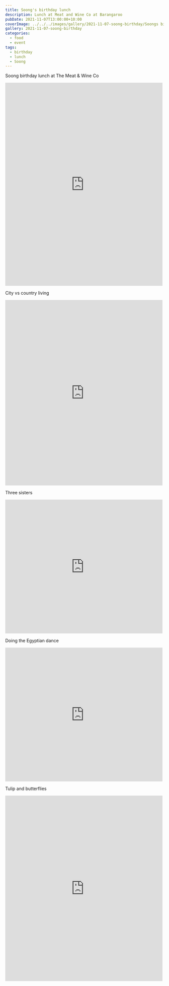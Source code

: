```yaml
---
title: Soong's birthday lunch
description: Lunch at Meat and Wine Co at Barangaroo
pubDate: 2021-11-07T13:00:00+10:00
coverImage: ../../../images/gallery/2021-11-07-soong-birthday/Soongs birthday.jpeg
gallery: 2021-11-07-soong-birthday
categories:
  - food
  - event
tags:
  - birthday
  - lunch
  - Soong
---
```


Soong birthday lunch at The Meat & Wine Co

<iframe src="https://www.facebook.com/plugins/post.php?href=https%3A%2F%2Fwww.facebook.com%2Fchris1.tham%2Fposts%2Fpfbid026bHKvi54zKveU3aMm7ABLQ4hFCe3BERanaqBmB2EzNfSC7ujwnK3eXwrQdGgw6F1l&show_text=true&width=500" width="500" height="645" style="border:none;overflow:hidden" scrolling="no" frameborder="0" allowfullscreen="true" allow="autoplay; clipboard-write; encrypted-media; picture-in-picture; web-share"></iframe>

City vs country living

<iframe src="https://www.facebook.com/plugins/post.php?href=https%3A%2F%2Fwww.facebook.com%2Fchris1.tham%2Fposts%2Fpfbid09giWDPH9QyaphpMGcqDAKGGjmzyQ52zGF2WyM6Sopj4KH7XqHBdtKEg4jeoczSZCl&show_text=true&width=500" width="500" height="589" style="border:none;overflow:hidden" scrolling="no" frameborder="0" allowfullscreen="true" allow="autoplay; clipboard-write; encrypted-media; picture-in-picture; web-share"></iframe>

Three sisters

<iframe src="https://www.facebook.com/plugins/post.php?href=https%3A%2F%2Fwww.facebook.com%2Fchris1.tham%2Fposts%2Fpfbid0h1XPd2yiRiaBjzGfS4JiVwcK2Co8KojVwbqfdCfzpnNuvuk4qHvTxTfpZmg6GCxl&show_text=true&width=500" width="500" height="425" style="border:none;overflow:hidden" scrolling="no" frameborder="0" allowfullscreen="true" allow="autoplay; clipboard-write; encrypted-media; picture-in-picture; web-share"></iframe>

Doing the Egyptian dance

<iframe src="https://www.facebook.com/plugins/post.php?href=https%3A%2F%2Fwww.facebook.com%2Fchris1.tham%2Fposts%2Fpfbid028b3b8mjGuCQFv8wq3Y8jDixv9k1xpYz2wAoKKVg5u4bte6MAJv8XvniwNuHBApfml&show_text=true&width=500" width="500" height="425" style="border:none;overflow:hidden" scrolling="no" frameborder="0" allowfullscreen="true" allow="autoplay; clipboard-write; encrypted-media; picture-in-picture; web-share"></iframe>

Tulip and butterflies

<iframe src="https://www.facebook.com/plugins/post.php?href=https%3A%2F%2Fwww.facebook.com%2Fchris1.tham%2Fposts%2Fpfbid024wcc2QZbaQeMwopGwacDdLicmSqmAYBt1RguxoucG1Je6XdtJraLPctY5enxfrKnl&show_text=true&width=500" width="500" height="589" style="border:none;overflow:hidden" scrolling="no" frameborder="0" allowfullscreen="true" allow="autoplay; clipboard-write; encrypted-media; picture-in-picture; web-share"></iframe>
